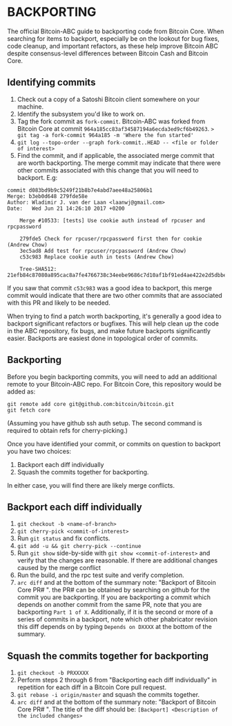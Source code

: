 BACKPORTING
===========

The official Bitcoin-ABC guide to backporting code from Bitcoin Core. When searching
for items to backport, especially be on the lookout for bug fixes, code cleanup, and
important refactors, as these help improve Bitcoin ABC despite consensus-level differences
between Bitcoin Cash and Bitcoin Core.

Identifying commits
-------------------

1. Check out a copy of a Satoshi Bitcoin client somewhere on your machine.
2. Identify the subsystem you'd like to work on.
3. Tag the fork commit as `fork-commit`. Bitcoin-ABC was forked from Bitcoin Core
   at commit `964a185cc83af34587194a6ecda3ed9cf6b49263`.
   `> git tag -a fork-commit 964a185 -m 'Where the fun started'`
4. `git log --topo-order --graph fork-commit..HEAD -- <file or folder of interest>`
5. Find the commit, and if applicable, the associated merge commit that
   are worth backporting.	The merge commit may indicate that there were other
   commits associated with this change that you will need to backport. E.g:

```
commit d083bd9b9c5249f21b8b7e4abd7aee48a25806b1
Merge: b3eb0d648 279fde58e
Author: Wladimir J. van der Laan <laanwj@gmail.com>
Date:   Wed Jun 21 14:26:10 2017 +0200

    Merge #10533: [tests] Use cookie auth instead of rpcuser and rpcpassword

    279fde5 Check for rpcuser/rpcpassword first then for cookie (Andrew Chow)
    3ec5ad8 Add test for rpcuser/rpcpassword (Andrew Chow)
    c53c983 Replace cookie auth in tests (Andrew Chow)

    Tree-SHA512: 21efb84c87080a895cac8a7fe4766738c34eebe9686c7d10af1bf91ed4ae422e2d5dbbebffd00d34744eb6bb2d0195ea3aca86deebf085bbdeeb1d8b474241ed
```

If you saw that commit `c53c983` was a good idea to backport, this merge
commit would indicate that there are two other commits that are associated
with this PR and likely to be needed.

When trying to find a patch worth backporting, it's generally a good idea to
backport significant refactors or bugfixes.  This will help clean up the code
in the ABC repository, fix bugs, and make future backports significantly
easier.  Backports are easiest done in topological order of commits.

Backporting
-----------

Before you begin backporting commits, you will need to add an additional remote to your Bitcoin-ABC repo.
For Bitcoin Core, this repository would be added as:

```
git remote add core git@github.com:bitcoin/bitcoin.git
git fetch core
```

(Assuming you have github ssh auth setup.  The second command is required to obtain refs for cherry-picking.)

Once you have identified your commit, or commits on question to backport you have two choices:

1. Backport each diff individually
2. Squash the commits together for backporting.

In either case, you will find there are likely merge conflicts.

Backport each diff individually
-------------------------------

1. `git checkout -b <name-of-branch>`
2. `git cherry-pick <commit-of-interest>`
3. Run `git status` and fix conflicts.
4. `git add -u && git cherry-pick --continue`
5. Run `git show` side-by-side with `git show <commit-of-interest>` and verify that the changes are reasonable.
	If there are additional changes caused by the merge conflict
6. Run the build, and the rpc test suite and verify completion.
7. `arc diff` and at the bottom of the summary note: "Backport of Bitcoin Core PR# <XXXXX>".
   the PR# can be obtained by searching on github for the commit you are backporting.
   If you are backporting a commit which depends on another commit from the same PR,
   note that you are backporting `Part 1 of X`.  Additionally, if it is the second or
   more of a series of commits in a backport, note which other phabricator revision this
   diff depends on by typing `Depends on DXXXX` at the bottom of the summary.

Squash the commits together for backporting
-------------------------------------------

1. `git checkout -b PRXXXXX`
2. Perform steps 2 through 6 from "Backporting each diff individually" in repetition for each diff
   in a Bitcoin Core pull request.
3. `git rebase -i origin/master` and squash the commits together.
4. `arc diff` and at the bottom of the summary note: "Backport of Bitcoin Core PR# <XXXXX>".
   The title of the diff should be: `[Backport] <Description of the included changes>`
